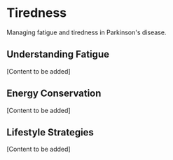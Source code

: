 # Tiredness

Managing fatigue and tiredness in Parkinson's disease.

## Understanding Fatigue

[Content to be added]

## Energy Conservation

[Content to be added]

## Lifestyle Strategies

[Content to be added]